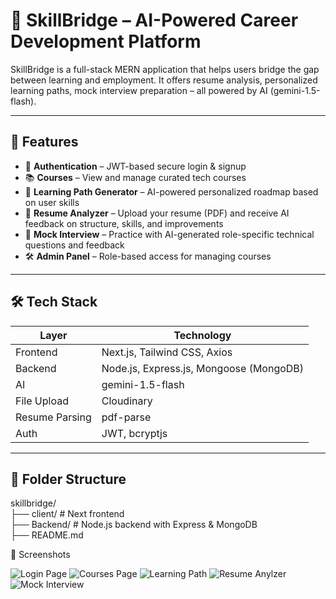 # 🚀 SkillBridge – AI-Powered Career Development Platform

SkillBridge is a full-stack MERN application that helps users bridge the gap between learning and employment. It offers resume analysis, personalized learning paths, mock interview preparation – all powered by AI (gemini-1.5-flash).

---

## 🧩 Features

- 🔐 **Authentication** – JWT-based secure login & signup
- 📚 **Courses** – View and manage curated tech courses
- 🎯 **Learning Path Generator** – AI-powered personalized roadmap based on user skills
- 📄 **Resume Analyzer** – Upload your resume (PDF) and receive AI feedback on structure, skills, and improvements
- 💬 **Mock Interview** – Practice with AI-generated role-specific technical questions and feedback
- 🛠 **Admin Panel** – Role-based access for managing courses

---

## 🛠 Tech Stack

| Layer       | Technology                                  |
|------------|----------------------------------------------|
| Frontend   | Next.js, Tailwind CSS, Axios                |
| Backend    | Node.js, Express.js, Mongoose (MongoDB)      |
| AI         | gemini-1.5-flash                           |
| File Upload| Cloudinary                                   |
| Resume Parsing | pdf-parse                                |
| Auth       | JWT, bcryptjs                                |

---

## 📁 Folder Structure

skillbridge/                                                                                                                  
├── client/ # Next frontend                                                                                                   
├── Backend/ # Node.js backend with Express & MongoDB                                                                         
├── README.md                                                                                                                 

📸 Screenshots

![Login Page](https://github.com/user-attachments/assets/6bffd68a-2c27-4788-a76c-0458401f6dc3)
![Courses Page](https://github.com/user-attachments/assets/ff9aa4e5-05df-4c8c-86b4-7e6c7e23e768)
![Learning Path](https://github.com/user-attachments/assets/32b3ded7-68d3-49bf-bfc1-47de0dcb6e36)
![Resume Anylzer](https://github.com/user-attachments/assets/6d01e968-26c2-49ec-b71a-66d9fdc6b047)
![Mock Interview](https://github.com/user-attachments/assets/65b30e49-781e-471f-843b-a85594cbfed6)

